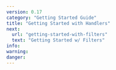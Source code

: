 ```yaml
---
version: 0.17
category: "Getting Started Guide"
title: "Getting Started with Handlers"
next:
  url: "getting-started-with-filters"
  text: "Getting Started w/ Filters"
info:
warning:
danger:
---
```

